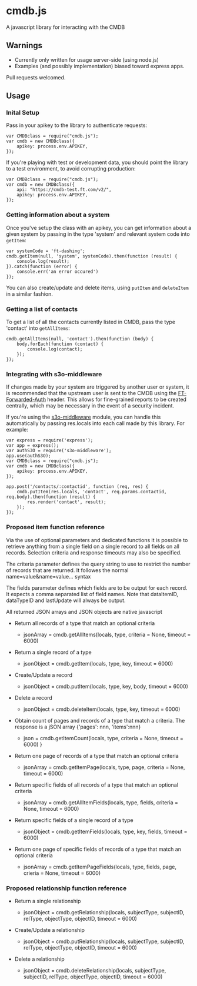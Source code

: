 # cmdb.js
A javascript library for interacting with the CMDB

## Warnings
* Currently only written for usage server-side (using node.js)
* Examples (and possibly implementation) biased toward express apps.

Pull requests welcomed.

## Usage

### Inital Setup
Pass in your apikey to the library to authenticate requests:
```
var CMDBclass = require("cmdb.js");
var cmdb = new CMDBclass({
	apikey: process.env.APIKEY,
});
```

If you're playing with test or development data, you should point the library to a test environment, to avoid corrupting production:
```
var CMDBclass = require("cmdb.js");
var cmdb = new CMDBclass({
	api: "https://cmdb-test.ft.com/v2/",
	apikey: process.env.APIKEY,
});
```

### Getting information about a system
Once you've setup the class with an apikey, you can get information about a given system by passing in the type 'system' and relevant system code into `getItem`:
```
var systemCode = 'ft-dashing';
cmdb.getItem(null, 'system', systemCode).then(function (result) {
	console.log(result);
}).catch(function (error) {
	console.err('an error occured')
});
```
You can also create/update and delete items, using `putItem` and `deleteItem` in a similar fashion.

### Getting a list of contacts
To get a list of all the contacts currently listed in CMDB, pass the type 'contact' into `getAllItems`:
```
cmdb.getAllItems(null, 'contact').then(function (body) {
	body.forEach(function (contact) {
		console.log(contact);
	});
});
```

### Integrating with s3o-middleware
If changes made by your system are triggered by another user or system, it is recommended that the upstream user is sent to the CMDB using the [FT-Forwarded-Auth](https://docs.google.com/document/d/1ecw40CoWSOHFhq8xco5jyq5tBfdqWzH3BXiMCTKVkLw/edit#) header.  This allows for fine-grained reports to be created centrally, which may be necessary in the event of a security incident.

If you're using the [s3o-middleware](https://github.com/Financial-Times/s3o-middleware/) module, you can handle this automatically by passing res.locals into each call made by this library.  For example:
```
var express = require('express');
var app = express();
var authS3O = require('s3o-middleware');
app.use(authS3O);
var CMDBclass = require("cmdb.js");
var cmdb = new CMDBclass({
	apikey: process.env.APIKEY,
});

app.post('/contacts/:contactid', function (req, res) {
	cmdb.putItem(res.locals, 'contact', req.params.contactid, req.body).then(function (result) {
		res.render('contact', result);
	});
});
```

### Proposed item function reference
Via the use of optional parameters and dedicated functions it is possible to retrieve anything from a single field on a single record to all fields on all records. Selection criteria and response timeouts may also be specified.

The criteria parameter defines the query string to use to restrict the number of records that are returned. It followes the normal name=value&name=value... syntax

The fields parameter defines which fields are to be output for each record. It expects a comma separated list of field names. Note that dataItemID, dataTypeID and lastUpdate will always be output.

All returned JSON arrays and JSON objects are native javascript


* Return all records of a type that match an optional criteria
  + jsonArray = cmdb.getAllItems(locals, type, criteria = None, timeout = 6000)

* Return a single record of a type
  + jsonObject = cmdb.getItem(locals, type, key, timeout = 6000)

* Create/Update a record
  + jsonObject = cmdb.putItem(locals, type, key, body, timeout = 6000)

* Delete a record
  + jsonObject = cmdb.deleteItem(locals, type, key, timeout = 6000)

* Obtain count of pages and records of a type that match a criteria. The response is a jSON array {'pages': nnn, 'items':nnn}
  + json = cmdb.getItemCount(locals, type, criteria = None, timeout = 6000)
}

* Return one page of records of a type that match an optional criteria
  + jsonArray = cmdb.getItemPage(locals, type, page, criteria = None, timeout = 6000)

* Return specific fields of all records of a type that match an optional criteria
  + jsonArray = cmdb.getAllItemFields(locals, type, fields, criteria = None, timeout = 6000)

* Return specific fields of a single record of a type
  + jsonObject = cmdb.getItemFields(locals, type, key, fields, timeout = 6000)

* Return one page of specific fields of records of a type that match an optional criteria
  + jsonArray = cmdb.getItemPageFields(locals, type, fields, page, crieria = None, timeout = 6000)


### Proposed relationship function reference

* Return a single relationship 
  + jsonObject = cmdb.getRelationship(locals, subjectType, subjectID, relType, objectType, objectID, timeout = 6000)

* Create/Update a relationship
  + jsonObject = cmdb.putRelationship(locals, subjectType, subjectID, relType, objectType, objectID, timeout = 6000)

* Delete a relationship
  + jsonObject = cmdb.deleteRelationship(locals, subjectType, subjectID, relType, objectType, objectID, timeout = 6000)
